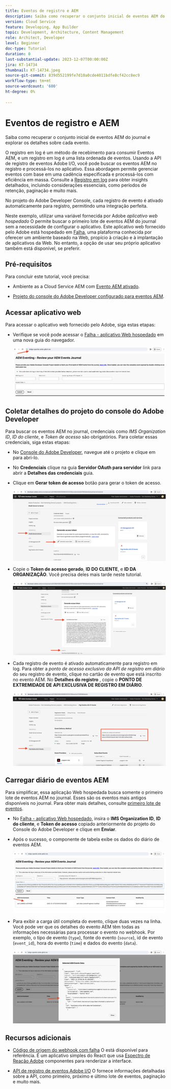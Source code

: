 ```yaml
---
title: Eventos de registro e AEM
description: Saiba como recuperar o conjunto inicial de eventos AEM do journal e explorar os detalhes sobre cada evento.
version: Cloud Service
feature: Developing, App Builder
topic: Development, Architecture, Content Management
role: Architect, Developer
level: Beginner
doc-type: Tutorial
duration: 0
last-substantial-update: 2023-12-07T00:00:00Z
jira: KT-14734
thumbnail: KT-14734.jpeg
source-git-commit: 839d552199fe7d10a0cde4011bdfe8cf42cc8ec9
workflow-type: tm+mt
source-wordcount: '600'
ht-degree: 0%

---
```



# Eventos de registro e AEM

Saiba como recuperar o conjunto inicial de eventos AEM do journal e explorar os detalhes sobre cada evento.

O registro em log é um método de recebimento para consumir Eventos AEM, e um registro em log é uma lista ordenada de eventos. Usando a API de registro de eventos Adobe I/O, você pode buscar os eventos AEM no registro e processá-los no aplicativo. Essa abordagem permite gerenciar eventos com base em uma cadência especificada e processá-los com eficiência em massa. Consulte a [Registro em log](https://developer.adobe.com/events/docs/guides/journaling_intro/) para obter insights detalhados, incluindo considerações essenciais, como períodos de retenção, paginação e muito mais.

No projeto do Adobe Developer Console, cada registro de evento é ativado automaticamente para registro, permitindo uma integração perfeita.

Neste exemplo, utilizar uma variável fornecida por Adobe _aplicativo web hospedado_ O permite buscar o primeiro lote de eventos AEM do journal sem a necessidade de configurar o aplicativo. Este aplicativo web fornecido pelo Adobe está hospedado em [Falha](https://glitch.com/), uma plataforma conhecida por oferecer um ambiente baseado na Web, propício à criação e à implantação de aplicativos da Web. No entanto, a opção de usar seu próprio aplicativo também está disponível, se preferir.

## Pré-requisitos

Para concluir este tutorial, você precisa:

- Ambiente as a Cloud Service AEM com [Evento AEM ativado](https://developer.adobe.com/experience-cloud/experience-manager-apis/guides/events/#enable-aem-events-on-your-aem-cloud-service-environment).

- [Projeto do console do Adobe Developer configurado para eventos AEM](https://developer.adobe.com/experience-cloud/experience-manager-apis/guides/events/#how-to-subscribe-to-aem-events-in-the-adobe-developer-console).

## Acessar aplicativo web

Para acessar o aplicativo web fornecido pelo Adobe, siga estas etapas:

- Verifique se você pode acessar o [Falha - aplicativo Web hospedado](https://indigo-speckle-antler.glitch.me/) em uma nova guia do navegador.

  ![Falha - aplicativo Web hospedado](../assets/examples/journaling/glitch-hosted-web-application.png)

## Coletar detalhes do projeto do console do Adobe Developer

Para buscar os eventos AEM no journal, credenciais como _IMS Organization ID_, _ID do cliente_, e _Token de acesso_ são obrigatórios. Para coletar essas credenciais, siga estas etapas:

- No [Console do Adobe Developer](https://developer.adobe.com), navegue até o projeto e clique em para abri-lo.

- No **Credenciais** clique na guia **Servidor OAuth para servidor** link para abrir a **Detalhes das credenciais** guia.

- Clique em **Gerar token de acesso** botão para gerar o token de acesso.

  ![Token de acesso de geração de projeto do console do Adobe Developer](../assets/examples/journaling/adobe-developer-console-project-generate-access-token.png)

- Copie o **Token de acesso gerado**, **ID DO CLIENTE**, e **ID DA ORGANIZAÇÃO**. Você precisa deles mais tarde neste tutorial.

  ![Credenciais de cópia de projeto do Adobe Developer Console](../assets/examples/journaling/adobe-developer-console-project-copy-credentials.png)

- Cada registro de evento é ativado automaticamente para registro em log. Para obter a _ponto de acesso exclusivo da API de registro em diário_ do seu registro de evento, clique no cartão de evento que está inscrito no evento AEM. No **Detalhes do registro** , copie o **PONTO DE EXTREMIDADE DE API EXCLUSIVA DE REGISTRO EM DIÁRIO**.

  ![Cartão de eventos de projeto do console do Adobe Developer](../assets/examples/journaling/adobe-developer-console-project-events-card.png)

## Carregar diário de eventos AEM

Para simplificar, essa aplicação Web hospedada busca somente o primeiro lote de eventos AEM no journal. Esses são os eventos mais antigos disponíveis no journal. Para obter mais detalhes, consulte [primeiro lote de eventos](https://developer.adobe.com/events/docs/guides/api/journaling_api/#fetching-your-first-batch-of-events-from-the-journal).

- No [Falha - aplicativo Web hospedado](https://indigo-speckle-antler.glitch.me/), insira o **IMS Organization ID**, **ID do cliente**, e **Token de acesso** copiado anteriormente do projeto do Console do Adobe Developer e clique em **Enviar**.

- Após o sucesso, o componente de tabela exibe os dados do diário de eventos AEM.

  ![Dados do diário de eventos AEM](../assets/examples/journaling/load-journal.png)

- Para exibir a carga útil completa do evento, clique duas vezes na linha. Você pode ver que os detalhes do evento AEM têm todas as informações necessárias para processar o evento no webhook. Por exemplo, o tipo de evento (`type`), fonte do evento (`source`), id de evento (`event_id`), hora do evento (`time`) e dados do evento (`data`).

  ![Carga total do evento AEM](../assets/examples/journaling/complete-journal-data.png)

## Recursos adicionais

- [Código de origem do webhook com falha](https://glitch.com/edit/#!/indigo-speckle-antler) O está disponível para referência. É um aplicativo simples do React que usa [Espectro de Reação Adobe](https://react-spectrum.adobe.com/react-spectrum/index.html) componentes para renderizar a interface.

- [API de registro de eventos Adobe I/O](https://developer.adobe.com/events/docs/guides/api/journaling_api/) O fornece informações detalhadas sobre a API, como primeiro, próximo e último lote de eventos, paginação e muito mais.
